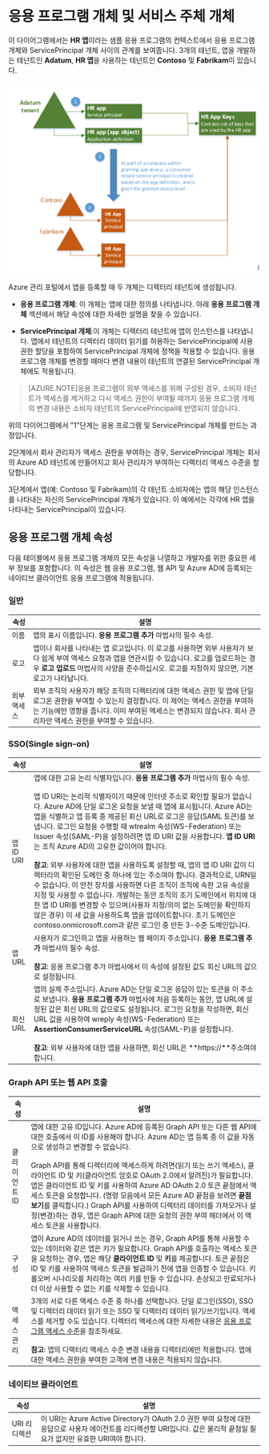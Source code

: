<properties
   pageTitle="응용 프로그램 개체 및 서비스 주체 개체"
   description="응용 프로그램 개체 및 Azure Active Directory의 ServicePrincipal 개체 간의 관계에 대한 설명"
   documentationCenter="dev-center-name"
   authors="msmbaldwin"
   manager="mbaldwin"
   services="active-directory"
   editor=""/>

<tags
   ms.service="active-directory"
   ms.devlang="na"
   ms.topic="article"
   ms.tgt_pltfrm="na"
   ms.workload="identity"
   ms.date="06/08/2015"
   ms.author="mbaldwin"/>


# 응용 프로그램 개체 및 서비스 주체 개체

이 다이어그램에서는 **HR 앱**이라는 샘플 응용 프로그램의 컨텍스트에서 응용 프로그램 개체와 ServicePrincipal 개체 사이의 관계를 보여줍니다. 3개의 테넌트, 앱을 개발하는 테넌트인 **Adatum**, **HR 앱**을 사용하는 테넌트인 **Contoso** 및 **Fabrikam**이 있습니다.

![응용 프로그램 개체 및 ServicePrincipal 개체 간의 관계](./media/active-directory-application-objects/application-objects-relationship.png)


Azure 관리 포털에서 앱을 등록할 때 두 개체는 디렉터리 테넌트에 생성됩니다.

- **응용 프로그램 개체**: 이 개체는 앱에 대한 정의를 나타냅니다. 아래 **응용 프로그램 개체** 섹션에서 해당 속성에 대한 자세한 설명을 찾을 수 있습니다.

- **ServicePrincipal 개체**:이 개체는 디렉터리 테넌트에 앱의 인스턴스를 나타냅니다. 앱에서 테넌트의 디렉터리 데이터 읽기를 허용하는 ServicePrincipal에 사용 권한 할당을 포함하여 ServicePrincipal 개체에 정책을 적용할 수 있습니다. 응용 프로그램 개체를 변경할 때마다 변경 내용이 테넌트의 연결된 ServicePrincipal 개체에도 적용됩니다.


> [AZURE.NOTE]응용 프로그램이 외부 액세스를 위해 구성된 경우, 소비자 테넌트가 액세스를 제거하고 다시 액세스 권한이 부여될 때까지 응용 프로그램 개체의 변경 내용은 소비자 테넌트의 ServicePrincipal에 반영되지 않습니다.
 


위의 다이어그램에서 "1"단계는 응용 프로그램 및 ServicePrincipal 개체를 만드는 과정입니다.

2단계에서 회사 관리자가 액세스 권한을 부여하는 경우, ServicePrincipal 개체는 회사의 Azure AD 테넌트에 만들어지고 회사 관리자가 부여하는 디렉터리 액세스 수준을 할당합니다.

3단계에서 앱(예: Contoso 및 Fabrikam)의 각 테넌트 소비자에는 앱의 해당 인스턴스를 나타내는 자신의 ServicePrincipal 개체가 있습니다. 이 예에서는 각각에 HR 앱을 나타내는 ServicePrincipal이 있습니다.
 




## 응용 프로그램 개체 속성

다음 테이블에서 응용 프로그램 개체의 모든 속성을 나열하고 개발자를 위한 중요한 세부 정보를 포함합니다. 이 속성은 웹 응용 프로그램, 웹 API 및 Azure AD에 등록되는 네이티브 클라이언트 응용 프로그램에 적용됩니다.

 
### 일반

속성 | 설명
| ------------- | ----------- 
| 이름 | 앱의 표시 이름입니다. **응용 프로그램 추가** 마법사의 필수 속성.
| 로고 | 앱이나 회사를 나타내는 앱 로고입니다. 이 로고를 사용하면 외부 사용자가 보다 쉽게 부여 액세스 요청과 앱을 연관시킬 수 있습니다. 로고를 업로드하는 경우 **로고 업로드** 마법사의 사양을 준수하십시오. 로고를 지정하지 않으면, 기본 로고가 나타납니다.
| 외부 액세스 | 외부 조직의 사용자가 해당 조직의 디렉터리에 대한 액세스 권한 및 앱에 단일 로그온 권한을 부여할 수 있는지 결정합니다. 이 제어는 액세스 권한을 부여하는 기능에만 영향을 줍니다. 이미 부여된 액세스는 변경되지 않습니다. 회사 관리자만 액세스 권한을 부여할 수 있습니다.
 

### SSO(Single sign-on)
 
속성 | 설명
| ------------- | ----------- 
| 앱 ID URI | 앱에 대한 고유 논리 식별자입니다. **응용 프로그램 추가** 마법사의 필수 속성. <br><br>앱 ID URI는 논리적 식별자이기 때문에 인터넷 주소로 확인할 필요가 없습니다. Azure AD에 단일 로그온 요청을 보낼 때 앱에 표시됩니다. Azure AD는 앱을 식별하고 앱 등록 중 제공된 회신 URL로 로그온 응답(SAML 토큰)를 보냅니다. 로그인 요청을 수행할 때 wtrealm 속성(WS-Federation) 또는 Issuer 속성(SAML-P)을 설정하려면 앱 ID URI 값을 사용합니다. **앱 ID URI**는 조직 Azure AD의 고유한 값이어야 합니다.<br><br>**참고**: 외부 사용자에 대한 앱을 사용하도록 설정할 때, 앱의 앱 ID URI 값이 디렉터리의 확인된 도메인 중 하나에 있는 주소여야 합니다. 결과적으로, URN일 수 없습니다. 이 안전 장치를 사용하면 다른 조직이 조직에 속한 고유 속성을 지정 및 사용할 수 없습니다. 개발하는 동안 조직의 초기 도메인에서 위치에 대한 앱 ID URI를 변경할 수 있으며(사용자 지정/의미 없는 도메인을 확인하지 않은 경우) 이 새 값을 사용하도록 앱을 업데이트합니다. 초기 도메인은 contoso.onmicrosoft.com과 같은 로그인 중 만든 3-수준 도메인입니다.
| 앱 URL | 사용자가 로그인하고 앱을 사용하는 웹 페이지 주소입니다. **응용 프로그램 추가** 마법사의 필수 속성.<br><BR>**참고**: 응용 프로그램 추가 마법사에서 이 속성에 설정된 값도 회신 URL의 값으로 설정됩니다.
| 회신 URL | 앱의 실제 주소입니다. Azure AD는 단일 로그온 응답이 있는 토큰을 이 주소로 보냅니다. **응용 프로그램 추가** 마법사에 처음 등록하는 동안, 앱 URL에 설정된 값은 회신 URL의 값으로도 설정됩니다. 로그인 요청을 작성하면, 회신 URL 값을 사용하여 wreply 속성(WS-Federation) 또는 **AssertionConsumerServiceURL** 속성(SAML-P)을 설정합니다.<br><BR>**참고**: 외부 사용자에 대한 앱을 사용하면, 회신 URL은 **https://**주소여야 합니다. | 페더레이션 메타데이터 URL | (선택 사항). 앱에 대한 페더레이션 메타데이터 문서의 실제 URL을 나타냅니다. SAML-P 로그아웃을 지원하기 위해 필요합니다. Azure AD는 이 끝점에서 호스팅되는 메타데이터 문서를 다운로드하며 이를 사용하여 로그아웃 요청 및 앱의 로그아웃 URL에 대한 서명을 확인하는 데 사용하는 인증서의 공개 부분을 검색합니다. 앱을 처음 추가하면 이 속성을 구성할 수 없습니다. 나중에 구성만 할 수 있습니다.<br><BR>**참고 **: SAML-P 로그아웃을 지원해야 하는 경우 앱에 대한 페더레이션 메타데이터 끝점이 없는 경우, 다른 옵션은 고객 지원 서비스에 문의하세요.
 

### Graph API 또는 웹 API 호출
 
속성 | 설명
| ------------- | ----------- 
| 클라이언트 ID | 앱에 대한 고유 ID입니다. Azure AD에 등록된 Graph API 또는 다른 웹 API에 대한 호출에서 이 ID를 사용해야 합니다. Azure AD는 앱 등록 중 이 값을 자동으로 생성하고 변경할 수 없습니다.<BR><BR>Graph API를 통해 디렉터리에 액세스하게 하려면(읽기 또는 쓰기 액세스), 클라이언트 ID 및 키(클라이언트 암호로 OAuth 2.0에서 알려진)가 필요합니다. 앱은 클라이언트 ID 및 키를 사용하여 Azure AD OAuth 2.0 토큰 끝점에서 액세스 토큰을 요청합니다. (명령 모음에서 모든 Azure AD 끝점을 보려면 **끝점 보기**를 클릭합니다.) Graph API를 사용하여 디렉터리 데이터를 가져오거나 설정(변경)하는 경우, 앱은 Graph API에 대한 요청의 권한 부여 헤더에서 이 액세스 토큰을 사용합니다.
| 구성 | 앱이 Azure AD의 데이터를 읽거나 쓰는 경우, Graph API를 통해 사용할 수 있는 데이터와 같은 앱은 키가 필요합니다. Graph API를 호출하는 액세스 토큰을 요청하는 경우, 앱은 해당 **클라이언트 ID** 및 **키**를 제공합니다. 토큰 끝점은 ID 및 키를 사용하여 액세스 토큰을 발급하기 전에 앱을 인증할 수 있습니다. 키 롤오버 시나리오를 처리하는 여러 키를 만들 수 있습니다. 손상되고 만료되거나 더 이상 사용할 수 없는 키를 삭제할 수 있습니다.
| 액세스 관리 | 3개의 서로 다른 액세스 수준 중 하나를 선택합니다. 단일 로그인(SSO), SSO 및 디렉터리 데이터 읽기 또는 SSO 및 디렉터리 데이터 읽기/쓰기입니다. 액세스를 제거할 수도 있습니다. 디렉터리 액세스에 대한 자세한 내용은 [응용 프로그램 액세스 수준](https://msdn.microsoft.com/library/azure/b08d91fa-6a64-4deb-92f4-f5857add9ed8#BKMK_AccessLevels)을 참조하세요.<br><BR>**참고**: 앱의 디렉터리 액세스 수준 변경 내용을 디렉터리에만 적용합니다. 앱에 대한 액세스 권한을 부여한 고객에 변경 내용은 적용되지 않습니다.
 
 
### 네이티브 클라이언트
 
속성 | 설명
| ------------- | ----------- 
| URI 리디렉션 | 이 URI는 Azure Active Directory가 OAuth 2.0 권한 부여 요청에 대한 응답으로 사용자 에이전트를 리디렉션할 URI입니다. 값은 물리적 끝점일 필요가 없지만 유효한 URI여야 합니다.

##


 
 

<!---HONumber=August15_HO6-->